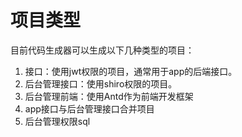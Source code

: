 # 项目类型

目前代码生成器可以生成以下几种类型的项目：

1. 接口：使用jwt权限的项目，通常用于app的后端接口。
2. 后台管理接口：使用shiro权限的项目。
3. 后台管理前端：使用Antd作为前端开发框架
4. app接口与后台管理接口合并项目
5. 后台管理权限sql